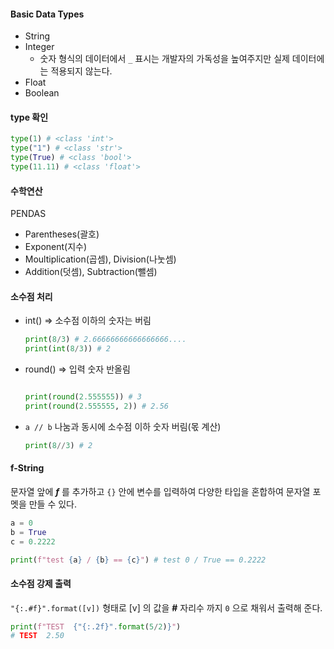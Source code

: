 #### Basic Data Types

- String
- Integer
  - 숫자 형식의 데이터에서 `_` 표시는 개발자의 가독성을 높여주지만 실제 데이터에는 적용되지 않는다.
- Float
- Boolean

#### type 확인

```python
type(1) # <class 'int'>
type("1") # <class 'str'>
type(True) # <class 'bool'>
type(11.11) # <class 'float'>

```

#### 수학연산

PENDAS

- Parentheses(괄호)
- Exponent(지수)
- Moultiplication(곱셈), Division(나눗셈)
- Addition(덧셈), Subtraction(뺄셈)

#### 소수점 처리

- int() => 소수점 이하의 숫자는 버림
  ```python
  print(8/3) # 2.66666666666666666....
  print(int(8/3)) # 2
  ```
- round() => 입력 숫자 반올림

  ```python

  print(round(2.555555)) # 3
  print(round(2.555555, 2)) # 2.56

  ```

- `a // b` 나눔과 동시에 소수점 이하 숫자 버림(몫 계산)
  ```python
  print(8//3) # 2
  ```

#### f-String

문자열 앞에 **_f_** 를 추가하고 `{}` 안에 변수를 입력하여 다양한 타입을 혼합하여 문자열 포멧을 만들 수 있다.

```python
a = 0
b = True
c = 0.2222

print(f"test {a} / {b} == {c}") # test 0 / True == 0.2222
```

#### 소수점 강제 출력

`"{:.#f}".format([v])` 형태로 [v] 의 값을 **#** 자리수 까지 `0` 으로 채워서 출력해 준다.

```python
print(f"TEST  {"{:.2f}".format(5/2)}")
# TEST  2.50
```
